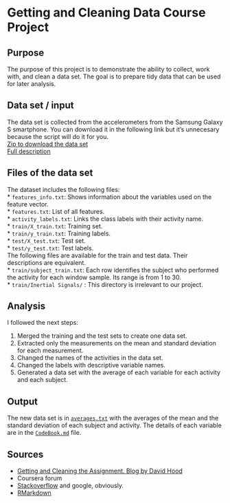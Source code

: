 Getting and Cleaning Data Course Project
================

## Purpose

The purpose of this project is to demonstrate the ability to collect,
work with, and clean a data set. The goal is to prepare tidy data that
can be used for later analysis.

## Data set / input

The data set is collected from the accelerometers from the Samsung
Galaxy S smartphone. You can download it in the following link but it’s
unnecesary because the script will do it for you.  
[Zip to download the data
set](https://d396qusza40orc.cloudfront.net/getdata%2Fprojectfiles%2FUCI%20HAR%20Dataset.zip)  
[Full
description](http://archive.ics.uci.edu/ml/datasets/Human+Activity+Recognition+Using+Smartphones)

## Files of the data set

The dataset includes the following files:  
\* `features_info.txt`: Shows information about the variables used on
the feature vector.  
\* `features.txt`: List of all features.  
\* `activity_labels.txt`: Links the class labels with their activity
name.  
\* `train/X_train.txt`: Training set.  
\* `train/y_train.txt`: Training labels.  
\* `test/X_test.txt`: Test set.  
\* `test/y_test.txt`: Test labels.  
The following files are available for the train and test data. Their
descriptions are equivalent.  
\* `train/subject_train.txt`: Each row identifies the subject who
performed the activity for each window sample. Its range is from 1 to
30.  
\* `train/Inertial Signals/` : This directory is irrelevant to our
project.

## Analysis

I followed the next steps:

1.  Merged the training and the test sets to create one data set.
2.  Extracted only the measurements on the mean and standard deviation
    for each measurement.
3.  Changed the names of the activities in the data set.
4.  Changed the labels with descriptive variable names.
5.  Generated a data set with the average of each variable for each
    activity and each subject.

## Output

The new data set is in [`averages.txt`]() with the averages of the mean
and the standard deviation of each subject and activity. The details of
each variable are in the [`CodeBook.md`]() file.

## Sources

  - [Getting and Cleaning the Assignment. Blog by David
    Hood](https://thoughtfulbloke.wordpress.com/2015/09/09/getting-and-cleaning-the-assignment/)
  - Coursera forum
  - [Stackoverflow](https://stackoverflow.com/) and google, obviously.
  - [RMarkdown](https://rstudio.com/wp-content/uploads/2015/03/rmarkdown-spanish.pdf)
